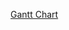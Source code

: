 [Gantt Chart](https://github.com/orangeteddy11/test2025/blob/master/the%20dark%20one%20chart.xlsx%20-%20Dark.pdf)
